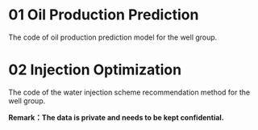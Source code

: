 # 01 Oil Production Prediction 
The code of oil production prediction model for the well group. 
# 02 Injection Optimization
The code of the water injection scheme recommendation method for the well group. 

**Remark：The data is private and needs to be kept confidential.**
